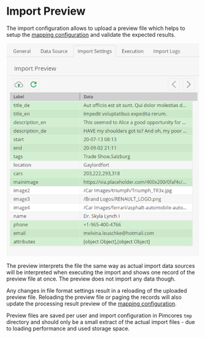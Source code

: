 # Import Preview

The import configuration allows to upload a preview file which helps
to setup the [mapping configuration](06_Mapping_Configuration/README.md) and
validate the expected results. 

<div class="image-as-lightbox"></div>

![Import Preview](../img/import_preview.png)

The preview interprets the file the same way as actual import data sources
will be interpreted when executing the import and shows one record of the preview
file at once. The preview does not import any data though. 

Any changes in file format settings result in a reloading of the uploaded preview 
file. Reloading the preview file or paging the records will also update the
processing result preview of the [mapping configuration](06_Mapping_Configuration/README.md).

Preview files are saved per user and import configuration in Pimcores `tmp` directory 
and should only be a small extract of the actual import files - due to loading
performance and used storage space.